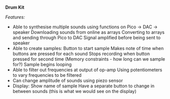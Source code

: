**Drum Kit**

_Features:_
  - Able to synthesise multiple sounds using functions on Pico -> DAC -> speaker
      Downloading sounds from online as arrays
      Converting to arrays and sending through Pico to DAC
      Signal amplified before being sent to speaker
  - Able to create samples:
      Button to start sample
      Makes note of time when buttons are pressed for each sound
      Stops recording when button pressed for second time (Memory constraints - how long can we sample for?)
      Sample begins looping
  - Able to filter out frequencies at output of op-amp
      Using potentiometers to vary frequencies to be filtered
  - Can change amplitude of sounds using piezo sensor
  - Display:
      Show name of sample
      Have a separate button to change in between sounds (this is what we would see on the display)
